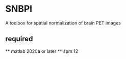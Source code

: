 # SNBPI

A toolbox for spatial normalization of brain PET images
## required
** matlab 2020a or later
** spm 12


